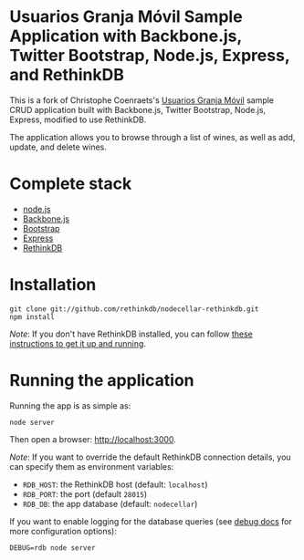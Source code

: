# Usuarios Granja Móvil Sample Application with Backbone.js, Twitter Bootstrap, Node.js, Express, and RethinkDB #

This is a fork of Christophe Coenraets's [Usuarios Granja Móvil](https://github.com/ccoenraets/nodecellar) 
sample CRUD application built with Backbone.js, Twitter Bootstrap, Node.js, Express, modified to use RethinkDB.

The application allows you to browse through a list of wines, as well as add, update, and delete wines.

# Complete stack #

* [node.js](http://nodejs.org)
* [Backbone.js](http://backbonejs.org)
* [Bootstrap](http://twitter.github.com/bootstrap/)
* [Express](http://expressjs.com)
* [RethinkDB](http://www.rethinkdb.com)

# Installation #

```
git clone git://github.com/rethinkdb/nodecellar-rethinkdb.git
npm install
```

_Note_: If you don't have RethinkDB installed, you can follow [these instructions to get it up and running](http://www.rethinkdb.com/docs/install/). 

# Running the application #

Running the app is as simple as:

```
node server
```

Then open a browser: <http://localhost:3000>.

_Note_: If you want to override the default RethinkDB connection details, you can
specify them as environment variables:

* `RDB_HOST`: the RethinkDB host (default: `localhost`)
* `RDB_PORT`: the port (default `28015`)
* `RDB_DB`: the app database (default: `nodecellar`)

If you want to enable logging for the database queries (see [debug docs](https://github.com/visionmedia/debug)
for more configuration options):

```
DEBUG=rdb node server
```
